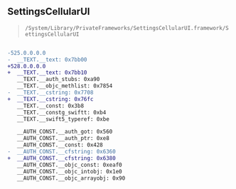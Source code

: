 ## SettingsCellularUI

> `/System/Library/PrivateFrameworks/SettingsCellularUI.framework/SettingsCellularUI`

```diff

-525.0.0.0.0
-  __TEXT.__text: 0x7bb00
+528.0.0.0.0
+  __TEXT.__text: 0x7bb10
   __TEXT.__auth_stubs: 0xa90
   __TEXT.__objc_methlist: 0x7854
-  __TEXT.__cstring: 0x7708
+  __TEXT.__cstring: 0x76fc
   __TEXT.__const: 0x3b8
   __TEXT.__constg_swiftt: 0xb4
   __TEXT.__swift5_typeref: 0xbe

   __AUTH_CONST.__auth_got: 0x560
   __AUTH_CONST.__auth_ptr: 0xe8
   __AUTH_CONST.__const: 0x428
-  __AUTH_CONST.__cfstring: 0x6360
+  __AUTH_CONST.__cfstring: 0x6380
   __AUTH_CONST.__objc_const: 0xeaf0
   __AUTH_CONST.__objc_intobj: 0x1e0
   __AUTH_CONST.__objc_arrayobj: 0x90

```
